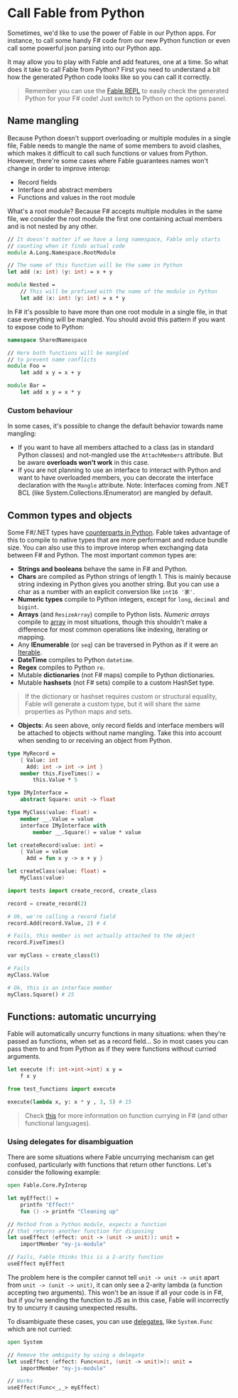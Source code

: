 # Call Fable from Python

Sometimes, we'd like to use the power of Fable in our Python apps. For instance, to call some handy F# code from our new
Python function or even call some powerful json parsing into our Python app.

It may allow you to play with Fable and add features, one at a time. So what does it take to call Fable from Python?
First you need to understand a bit how the generated Python code looks like so you can call it correctly.

> Remember you can use the [Fable REPL](https://fable.io/repl/) to easily check the generated Python for your F# code!
> Just switch to Python on the options panel.

## Name mangling

Because Python doesn't support overloading or multiple modules in a single file, Fable needs to mangle the name of some
members to avoid clashes, which makes it difficult to call such functions or values from Python. However, there're some
cases where Fable guarantees names won't change in order to improve interop:

- Record fields
- Interface and abstract members
- Functions and values in the root module

What's a root module? Because F# accepts multiple modules in the same file, we consider the root module the first one
containing actual members and is not nested by any other.

```fsharp
// It doesn't matter if we have a long namespace, Fable only starts
// counting when it finds actual code
module A.Long.Namespace.RootModule

// The name of this function will be the same in Python
let add (x: int) (y: int) = x + y

module Nested =
    // This will be prefixed with the name of the module in Python
    let add (x: int) (y: int) = x * y
```

In F# it's possible to have more than one root module in a single file, in that case everything will be mangled. You
should avoid this pattern if you want to expose code to Python:

```fsharp
namespace SharedNamespace

// Here both functions will be mangled
// to prevent name conflicts
module Foo =
    let add x y = x + y

module Bar =
    let add x y = x * y
```

### Custom behaviour

In some cases, it's possible to change the default behavior towards name mangling:

- If you want to have all members attached to a class (as in standard Python classes) and not-mangled use the
  `AttachMembers` attribute. But be aware **overloads won't work** in this case.
- If you are not planning to use an interface to interact with Python and want to have overloaded members, you can
  decorate the interface declaration with the `Mangle` attribute. Note: Interfaces coming from .NET BCL (like
  System.Collections.IEnumerator) are mangled by default.

## Common types and objects

Some F#/.NET types have [counterparts in Python](../dotnet/compatibility.md). Fable takes advantage of this to compile
to native types that are more performant and reduce bundle size. You can also use this to improve interop when
exchanging data between F# and Python. The most important common types are:

- **Strings and booleans** behave the same in F# and Python.
- **Chars** are compiled as Python strings of length 1. This is mainly because string indexing in Python gives you
  another string. But you can use a char as a number with an explicit conversion like `int16 '家'`.
- **Numeric types** compile to Python integers, except for `long`, `decimal` and `bigint`.
- **Arrays** (and `ResizeArray`) compile to Python lists. _Numeric arrays_ compile to [array](https://docs.python.org/3/library/array.html) in most
  situations, though this shouldn't make a difference for most common operations like indexing, iterating or mapping.
- Any **IEnumerable** (or `seq`) can be traversed in Python as if it were an [Iterable](https://docs.python.org/3/library/collections.abc.html#collections.abc.Iterable).
- **DateTime** compiles to Python `datetime`.
- **Regex** compiles to Python `re`.
- Mutable **dictionaries** (not F# maps) compile to Python dictionaries.
- Mutable **hashsets** (not F# sets) compile to a custom HashSet type.

> If the dictionary or hashset requires custom or structural equality, Fable will generate a custom type, but it will
> share the same properties as Python maps and sets.

- **Objects**: As seen above, only record fields and interface members will be attached to objects without name
  mangling. Take this into account when sending to or receiving an object from Python.

```fsharp
type MyRecord =
    { Value: int
      Add: int -> int -> int }
    member this.FiveTimes() =
        this.Value * 5

type IMyInterface =
    abstract Square: unit -> float

type MyClass(value: float) =
    member __.Value = value
    interface IMyInterface with
        member __.Square() = value * value

let createRecord(value: int) =
    { Value = value
      Add = fun x y -> x + y }

let createClass(value: float) =
    MyClass(value)
```

```py
import tests import create_record, create_class

record = create_record(2)

# Ok, we're calling a record field
record.Add(record.Value, 2) # 4

# Fails, this member is not actually attached to the object
record.FiveTimes()

var myClass = create_class(5)

# Fails
myClass.Value

# Ok, this is an interface member
myClass.Square() # 25
```

## Functions: automatic uncurrying

Fable will automatically uncurry functions in many situations: when they're passed as functions, when set as a record
field... So in most cases you can pass them to and from Python as if they were functions without curried arguments.

```fsharp
let execute (f: int->int->int) x y =
    f x y
```

```py
from test_functions import execute

execute(lambda x, y: x * y , 3, 5) # 15
```

> Check [this](https://fsharpforfunandprofit.com/posts/currying/) for more information on function currying in F# (and
> other functional languages).

### Using delegates for disambiguation

There are some situations where Fable uncurrying mechanism can get confused, particularly with functions that return
other functions. Let's consider the following example:

```fsharp
open Fable.Core.PyInterop

let myEffect() =
    printfn "Effect!"
    fun () -> printfn "Cleaning up"

// Method from a Python module, expects a function
// that returns another function for disposing
let useEffect (effect: unit -> (unit -> unit)): unit =
    importMember "my-js-module"

// Fails, Fable thinks this is a 2-arity function
useEffect myEffect
```

The problem here is the compiler cannot tell `unit -> unit -> unit` apart from `unit -> (unit -> unit)`, it can only see
a 2-arity lambda (a function accepting two arguments). This won't be an issue if all your code is in F#, but if you're
sending the function to JS as in this case, Fable will incorrectly try to uncurry it causing unexpected results.

To disambiguate these cases, you can use
[delegates](https://docs.microsoft.com/en-us/dotnet/fsharp/language-reference/delegates), like `System.Func` which are
not curried:

```fsharp
open System

// Remove the ambiguity by using a delegate
let useEffect (effect: Func<unit, (unit -> unit)>): unit =
    importMember "my-js-module"

// Works
useEffect(Func<_,_> myEffect)
```
